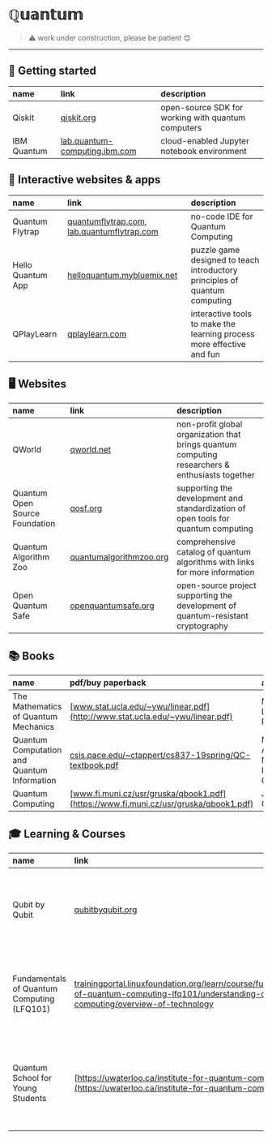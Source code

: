 # ℚ𝕦𝕒𝕟𝕥𝕦𝕞
> :warning: work under construction, please be patient :blush:
---

## :feet: Getting started

| name | link | description |
|:------------|:-----------------------------------------------------------------------|:--------------------------------------------------|
| Qiskit      | [qiskit.org](https://qiskit.org)                                       | open-source SDK for working with quantum computers|
| IBM Quantum | [lab.quantum-computing.ibm.com](https://lab.quantum-computing.ibm.com) | cloud-enabled Jupyter notebook environment        |

## :jigsaw: Interactive websites & apps

| name | link | description |
|:------------------|:-----------------------------------------------------------------------------------------------------------|:-----------|
| Quantum Flytrap   | [quantumflytrap.com](https://quantumflytrap.com), [lab.quantumflytrap.com](https://lab.quantumflytrap.com) | no-code IDE for Quantum Computing |
| Hello Quantum App | [helloquantum.mybluemix.net](https://helloquantum.mybluemix.net) | puzzle game designed to teach introductory principles of quantum computing |
| QPlayLearn | [qplaylearn.com](https://qplaylearn.com) | interactive tools to make the learning process more effective and fun |

## :desktop_computer: Websites
| name | link | description |
|:--------------|:-----|:-----------|
| QWorld | [qworld.net](https://qworld.net) | non-profit global organization that brings quantum computing researchers & enthusiasts together |
| Quantum Open Source Foundation | [qosf.org](https://qosf.org) | supporting the development and standardization of open tools for quantum computing |
| Quantum Algorithm Zoo | [quantumalgorithmzoo.org](https://quantumalgorithmzoo.org/) | comprehensive catalog of quantum algorithms with links for more information |
| Open Quantum Safe | [openquantumsafe.org](https://openquantumsafe.org/) | open-source project supporting the development of quantum-resistant cryptography |

## :books: Books

| name                                 | pdf/buy paperback                                                             | author(s)            |
|:-------------------------------------|:------------------------------------------------------------------------------|:---------------------|
| The Mathematics of Quantum Mechanics | [www.stat.ucla.edu/~ywu/linear.pdf](http://www.stat.ucla.edu/~ywu/linear.pdf) | Martin Laforest, PhD |
| Quantum Computation and Quantum Information | [csis.pace.edu/~ctappert/cs837-19spring/QC-textbook.pdf](https://csis.pace.edu/~ctappert/cs837-19spring/QC-textbook.pdf) | Michael A. Nielsen, Isaac L. Chuang |
| Quantum Computing             | [www.fi.muni.cz/usr/gruska/qbook1.pdf](https://www.fi.muni.cz/usr/gruska/qbook1.pdf) |         Jozef Gruska |

## :mortar_board: Learning & Courses

| name           | link                                             | description                                                                  |
|:---------------|:-------------------------------------------------|:-----------------------------------------------------------------------------|
| Qubit by Qubit | [qubitbyqubit.org](https://www.qubitbyqubit.org) | year-long global quantum computing course for high school students and above |
| Fundamentals of Quantum Computing (LFQ101) | [trainingportal.linuxfoundation.org/learn/course/fundamentals-of-quantum-computing-lfq101/understanding-quantum-computing/overview-of-technology](https://trainingportal.linuxfoundation.org/learn/course/fundamentals-of-quantum-computing-lfq101/understanding-quantum-computing/overview-of-technology) | short quantum computing course, including security advantages and danger |
| Quantum School for Young Students | [https://uwaterloo.ca/institute-for-quantum-computing/qsys](https://uwaterloo.ca/institute-for-quantum-computing/qsys) | hybrid summer program to teach high school students about quantum information |
